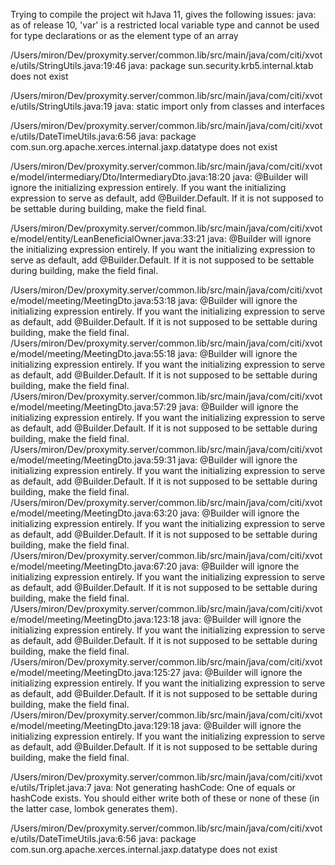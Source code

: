Trying to compile the project wit hJava 11, gives the following issues:
java: as of release 10, 'var' is a restricted local variable type and cannot be used for type declarations or as the element type of an array

/Users/miron/Dev/proxymity.server/common.lib/src/main/java/com/citi/xvote/utils/StringUtils.java:19:46
java: package sun.security.krb5.internal.ktab does not exist

/Users/miron/Dev/proxymity.server/common.lib/src/main/java/com/citi/xvote/utils/StringUtils.java:19
java: static import only from classes and interfaces

/Users/miron/Dev/proxymity.server/common.lib/src/main/java/com/citi/xvote/utils/DateTimeUtils.java:6:56
java: package com.sun.org.apache.xerces.internal.jaxp.datatype does not exist

/Users/miron/Dev/proxymity.server/common.lib/src/main/java/com/citi/xvote/model/intermediary/Dto/IntermediaryDto.java:18:20
java: @Builder will ignore the initializing expression entirely. If you want the initializing expression to serve as default, add @Builder.Default. If it is not supposed to be settable during building, make the field final.

/Users/miron/Dev/proxymity.server/common.lib/src/main/java/com/citi/xvote/model/entity/LeanBeneficialOwner.java:33:21
java: @Builder will ignore the initializing expression entirely. If you want the initializing expression to serve as default, add @Builder.Default. If it is not supposed to be settable during building, make the field final.

/Users/miron/Dev/proxymity.server/common.lib/src/main/java/com/citi/xvote/model/meeting/MeetingDto.java:53:18
java: @Builder will ignore the initializing expression entirely. If you want the initializing expression to serve as default, add @Builder.Default. If it is not supposed to be settable during building, make the field final.
/Users/miron/Dev/proxymity.server/common.lib/src/main/java/com/citi/xvote/model/meeting/MeetingDto.java:55:18
java: @Builder will ignore the initializing expression entirely. If you want the initializing expression to serve as default, add @Builder.Default. If it is not supposed to be settable during building, make the field final.
/Users/miron/Dev/proxymity.server/common.lib/src/main/java/com/citi/xvote/model/meeting/MeetingDto.java:57:29
java: @Builder will ignore the initializing expression entirely. If you want the initializing expression to serve as default, add @Builder.Default. If it is not supposed to be settable during building, make the field final.
/Users/miron/Dev/proxymity.server/common.lib/src/main/java/com/citi/xvote/model/meeting/MeetingDto.java:59:31
java: @Builder will ignore the initializing expression entirely. If you want the initializing expression to serve as default, add @Builder.Default. If it is not supposed to be settable during building, make the field final.
/Users/miron/Dev/proxymity.server/common.lib/src/main/java/com/citi/xvote/model/meeting/MeetingDto.java:63:20
java: @Builder will ignore the initializing expression entirely. If you want the initializing expression to serve as default, add @Builder.Default. If it is not supposed to be settable during building, make the field final.
/Users/miron/Dev/proxymity.server/common.lib/src/main/java/com/citi/xvote/model/meeting/MeetingDto.java:67:20
java: @Builder will ignore the initializing expression entirely. If you want the initializing expression to serve as default, add @Builder.Default. If it is not supposed to be settable during building, make the field final.
/Users/miron/Dev/proxymity.server/common.lib/src/main/java/com/citi/xvote/model/meeting/MeetingDto.java:123:18
java: @Builder will ignore the initializing expression entirely. If you want the initializing expression to serve as default, add @Builder.Default. If it is not supposed to be settable during building, make the field final.
/Users/miron/Dev/proxymity.server/common.lib/src/main/java/com/citi/xvote/model/meeting/MeetingDto.java:125:27
java: @Builder will ignore the initializing expression entirely. If you want the initializing expression to serve as default, add @Builder.Default. If it is not supposed to be settable during building, make the field final.
/Users/miron/Dev/proxymity.server/common.lib/src/main/java/com/citi/xvote/model/meeting/MeetingDto.java:129:18
java: @Builder will ignore the initializing expression entirely. If you want the initializing expression to serve as default, add @Builder.Default. If it is not supposed to be settable during building, make the field final.

/Users/miron/Dev/proxymity.server/common.lib/src/main/java/com/citi/xvote/utils/Triplet.java:7
java: Not generating hashCode: One of equals or hashCode exists. You should either write both of these or none of these (in the latter case, lombok generates them).

/Users/miron/Dev/proxymity.server/common.lib/src/main/java/com/citi/xvote/utils/DateTimeUtils.java:6:56
java: package com.sun.org.apache.xerces.internal.jaxp.datatype does not exist
